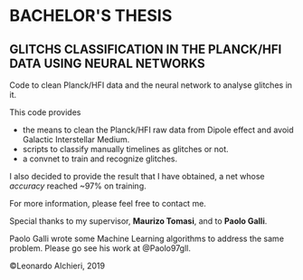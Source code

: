 # BACHELOR'S THESIS 
## GLITCHS CLASSIFICATION IN THE PLANCK/HFI DATA USING NEURAL NETWORKS
Code to clean Planck/HFI data and the neural network to analyse glitches in it.

This code provides 
  - the means to clean the Planck/HFI raw data from Dipole effect and avoid Galactic Interstellar Medium. 
  - scripts to classify manually timelines as glitches or not.
  - a convnet to train and recognize glitches.

I also decided to provide the result that I have obtained, a net whose _accuracy_ reached ~97% on training.

For more information, please feel free to contact me.

Special thanks to my supervisor, **Maurizo Tomasi**, and to **Paolo Galli**. 

Paolo Galli wrote some Machine Learning algorithms to address the same problem. Please go see his work at @Paolo97gll.

©Leonardo Alchieri, 2019
